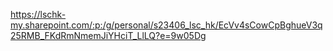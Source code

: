https://lschk-my.sharepoint.com/:p:/g/personal/s23406_lsc_hk/EcVv4sCowCpBghueV3q25RMB_FKdRmNmemJiYHciT_LlLQ?e=9w05Dg